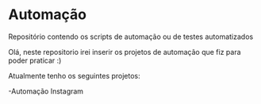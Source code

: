 # Automação
Repositório contendo os scripts de automação ou de testes automatizados

Olá, neste repositorio irei inserir os projetos de automação que fiz para poder praticar :)

Atualmente tenho os seguintes projetos:

-Automação Instagram
